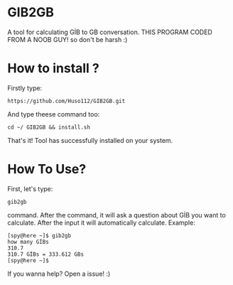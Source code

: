 # GIB2GB
A tool for calculating GİB to GB  conversation.
THIS PROGRAM CODED FROM A NOOB GUY! so don't be harsh :)

# How to install ?
Firstly type:

    https://github.com/Huso112/GIB2GB.git

And type theese command too:

    cd ~/ GIB2GB && install.sh
    
That's it! Tool has successfully installed on your system.
# How To Use?

First, let's type:

    gib2gb

command. After the command, it will ask a question about GİB you want to calculate. After the input it will automatically calculate.
Example:

    [spy@here ~]$ gib2gb
    how many GİBs
    310.7
    310.7 GİBs = 333.612 GBs
    [spy@here ~]$
If you wanna help? Open a issue!
:)
<!--stackedit_data:
eyJoaXN0b3J5IjpbLTE1ODQ4NTA3NzIsLTY2MjU2NzAyNV19
-->